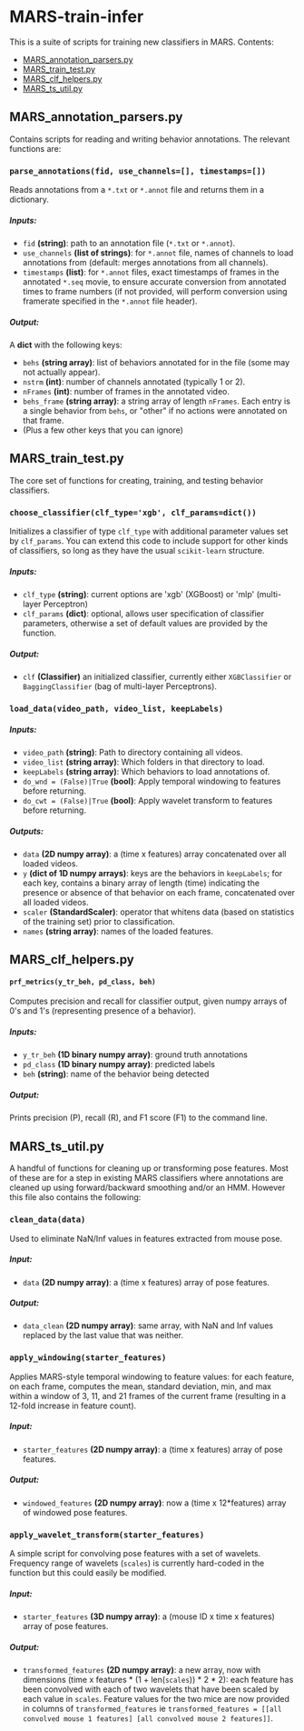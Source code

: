 # MARS-train-infer
This is a suite of scripts for training new classifiers in MARS. Contents:

- [MARS_annotation_parsers.py](##MARS_annotation_parsers.py)
- [MARS_train_test.py](##MARS_train_test.py)
- [MARS_clf_helpers.py](##MARS_clf_helpers.py)
- [MARS_ts_util.py](##MARS_ts_util.py)


## MARS_annotation_parsers.py
Contains scripts for reading and writing behavior annotations. The relevant functions are:

### `parse_annotations(fid, use_channels=[], timestamps=[])`
Reads annotations from a `*.txt` or `*.annot` file and returns them in a dictionary.
##### Inputs:
* `fid` **(string)**: path to an annotation file (`*.txt` or `*.annot`).
* `use_channels` **(list of strings)**: for `*.annot` file, names of channels to load annotations from (default: merges annotations from all channels).
* `timestamps` **(list)**: for `*.annot` files, exact timestamps of frames in the annotated `*.seq` movie, to ensure accurate conversion from annotated times to frame numbers (if not provided, will perform conversion using framerate specified in the `*.annot` file header).

##### Output:
 A **dict** with the following keys:
* `behs` **(string array)**: list of behaviors annotated for in the file (some may not actually appear).
* `nstrm` **(int)**: number of channels annotated (typically 1 or 2).
* `nFrames` **(int)**: number of frames in the annotated video.
* `behs_frame` **(string array)**: a string array of length `nFrames`. Each entry is a single behavior from `behs`, or "other" if no actions were annotated on that frame. 
* (Plus a few other keys that you can ignore)


## MARS_train_test.py
The core set of functions for creating, training, and testing behavior classifiers.

### `choose_classifier(clf_type='xgb', clf_params=dict())`
Initializes a classifier of type `clf_type` with additional parameter values set by `clf_params`. You can extend this code to include support for other kinds of classifiers, so long as they have the usual `scikit-learn` structure.

##### Inputs:
* `clf_type` **(string)**: current options are 'xgb' (XGBoost) or 'mlp' (multi-layer Perceptron)
* `clf_params` **(dict)**: optional, allows user specification of classifier parameters, otherwise a set of default values are provided by the function.

##### Output:
* `clf` **(Classifier)** an initialized classifier, currently either `XGBClassifier` or `BaggingClassifier` (bag of multi-layer Perceptrons).



### `load_data(video_path, video_list, keepLabels)`

##### Inputs:
* `video_path` **(string)**: Path to directory containing all videos.
* `video_list` **(string array)**: Which folders in that directory to load.
* `keepLabels` **(string array)**: Which behaviors to load annotations of.
* `do_wnd = (False)|True` **(bool)**: Apply temporal windowing to features before returning.
* `do_cwt = (False)|True` **(bool)**: Apply wavelet transform to features before returning.
<!-- * `ver = ([7, 8])` **(list)**: Version of MARS pose estimate to use
* `feat_type = ('top')|'top_pcf'|'front'` **(string)**: Version of MARS features to use (keep this set to 'top')
* `verbose = (0)|1` **(int)** -->


##### Outputs:
* `data` **(2D numpy array)**: a (time x features) array concatenated over all loaded videos.
* `y` **(dict of 1D numpy arrays)**: keys are the behaviors in `keepLabels`; for each key, contains a binary array of length (time) indicating the presence or absence of that behavior on each frame, concatenated over all loaded videos.
* `scaler` **(StandardScaler)**: operator that whitens data (based on statistics of the training set) prior to classification.
* `names` **(string array)**: names of the loaded features.


## MARS_clf_helpers.py

#### `prf_metrics(y_tr_beh, pd_class, beh)`
Computes precision and recall for classifier output, given numpy arrays of 0's and 1's (representing presence of a behavior).

##### Inputs:
* `y_tr_beh` **(1D binary numpy array)**: ground truth annotations
* `pd_class` **(1D binary numpy array)**: predicted labels
* `beh` **(string)**: name of the behavior being detected

##### Output:

Prints precision (P), recall (R), and F1 score (F1) to the command line.

## MARS_ts_util.py
A handful of functions for cleaning up or transforming pose features. Most of these are for a step in existing MARS classifiers where annotations are cleaned up using forward/backward smoothing and/or an HMM. However this file also contains the following:

### `clean_data(data)`
Used to eliminate NaN/Inf values in features extracted from mouse pose.

##### Input:
* `data` **(2D numpy array)**: a (time x features) array of pose features.

##### Output:
* `data_clean` **(2D numpy array)**: same array, with NaN and Inf values replaced by the last value that was neither.
 
 
 ### `apply_windowing(starter_features)`
 Applies MARS-style temporal windowing to feature values: for each feature, on each frame, computes the mean, standard deviation, min, and max within a window of 3, 11, and 21 frames of the current frame (resulting in a 12-fold increase in feature count).
 ##### Input:
 * `starter_features` **(2D numpy array)**: a (time x features) array of pose features.
 
 ##### Output:
 * `windowed_features` **(2D numpy array)**: now a (time x 12*features) array of windowed pose features.
 
 ### `apply_wavelet_transform(starter_features)`
 A simple script for convolving pose features with a set of wavelets. Frequency range of wavelets (`scales`) is currently hard-coded in the function but this could easily be modified.
 
 ##### Input:
 * `starter_features` **(3D numpy array)**: a (mouse ID x time x features) array of pose features.
 
 ##### Output:
 * `transformed_features` **(2D numpy array)**: a new array, now with dimensions (time x features * (1 + len(`scales`)) * 2 * 2): each feature has been convolved with each of two wavelets that have been scaled by each value in `scales`. Feature values for the two mice are now provided in columns of `transformed_features` ie `transformed_features = [[all convolved mouse 1 features] [all convolved mouse 2 features]]`.
